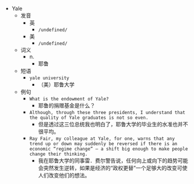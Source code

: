 - Yale
  - 发音
    - 英
      - `/undefined/`
    - 美
      - `/undefined/`
  - 词义
    - n.
      - 耶鲁
  - 短语
    - `yale university`
      - （美）耶鲁大学 
  - 例句
    - `What is the endowment of Yale?`
      - 耶鲁的捐赠基金是什么？
    - `Although, through these three presidents, I understand that the quality of Yale graduates is not so even.`
      - 但是透过这三位总统我也明白了，耶鲁大学的毕业生的水准也并不很平均。
    - `Ray Fair, my colleague at Yale, for one, warns that any trend up or down may suddenly be reversed if there is an economic “regime change” — a shift big enough to make people change their thinking.`
      - 我在耶鲁大学的同事雷．费尔警告说，任何向上或向下的趋势可能会突然发生逆转，如果是经济的“政权更替”一个足够大的改变可使人们改变他们的想法。

